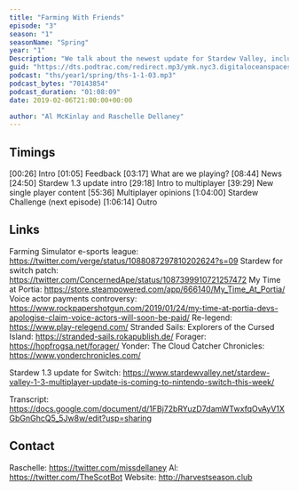 ```yaml
---
title: "Farming With Friends"
episode: "3"
season: "1"
seasonName: "Spring"
year: "1"
Description: "We talk about the newest update for Stardew Valley, including the multiplayer functionality"
guid: "https://dts.podtrac.com/redirect.mp3/ymk.nyc3.digitaloceanspaces.com/ths-1-1-3.mp3"
podcast: "ths/year1/spring/ths-1-1-03.mp3"
podcast_bytes: "70143854"
podcast_duration: "01:08:09"
date: 2019-02-06T21:00:00+00:00

author: "Al McKinlay and Raschelle Dellaney"
---
```


## Timings

[00:26] Intro
[01:05] Feedback
[03:17] What are we playing?
[08:44] News
[24:50] Stardew 1.3 update intro
[29:18] Intro to multiplayer
[39:29] New single player content
[55:36] Multiplayer opinions
[1:04:00] Stardew Challenge (next episode)
[1:06:14] Outro

## Links

Farming Simulator e-sports league: https://twitter.com/verge/status/1088087297810202624?s=09
Stardew for switch patch: https://twitter.com/ConcernedApe/status/1087399910721257472
My Time at Portia: https://store.steampowered.com/app/666140/My_Time_At_Portia/
Voice actor payments controversy: https://www.rockpapershotgun.com/2019/01/24/my-time-at-portia-devs-apologise-claim-voice-actors-will-soon-be-paid/
Re-legend: https://www.play-relegend.com/
Stranded Sails: Explorers of the Cursed Island: https://stranded-sails.rokapublish.de/
Forager: https://hopfrogsa.net/forager/
Yonder: The Cloud Catcher Chronicles: https://www.yonderchronicles.com/

Stardew 1.3 update for Switch: https://www.stardewvalley.net/stardew-valley-1-3-multiplayer-update-is-coming-to-nintendo-switch-this-week/

Transcript: https://docs.google.com/document/d/1FBj72bRYuzD7damWTwxfqOvAyV1XGbGnGhcQ5_5Jw8w/edit?usp=sharing

## Contact

Raschelle: https://twitter.com/missdellaney
Al: https://twitter.com/TheScotBot
Website: http://harvestseason.club
